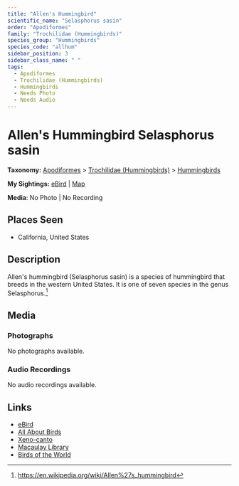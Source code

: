 ```yaml
---
title: "Allen's Hummingbird"
scientific_name: "Selasphorus sasin"
order: "Apodiformes"
family: "Trochilidae (Hummingbirds)"
species_group: "Hummingbirds"
species_code: "allhum"
sidebar_position: 3
sidebar_class_name: " "
tags: 
  - Apodiformes
  - Trochilidae (Hummingbirds)
  - Hummingbirds
  - Needs Photo
  - Needs Audio
---
```


# Allen's Hummingbird <span className='sci_name'>Selasphorus sasin</span>

**Taxonomy:** [Apodiformes](/tags/apodiformes) > [Trochilidae (Hummingbirds)](/tags/trochilidae-hummingbirds) > [Hummingbirds](/tags/hummingbirds)

**My Sightings:** [eBird](https://ebird.org/lifelist?r=world&time=life&spp=allhum) | [Map](/map?species_code=allhum)

**Media**: No Photo | No Recording

## Places Seen

* California, United States

## Description
Allen's hummingbird (Selasphorus sasin) is a species of hummingbird that breeds in the western United States. It is one of seven species in the genus Selasphorus.[^1]

[^1]: https://en.wikipedia.org/wiki/Allen%27s_hummingbird

## Media
### Photographs
No photographs available.

### Audio Recordings
No audio recordings available.

## Links
* [eBird](https://ebird.org/species/allhum) 
* [All About Birds](https://www.allaboutbirds.org/guide/allhum) 
* [Xeno-canto](https://www.xeno-canto.org/species/selasphorus-sasin) 
* [Macaulay Library](https://search.macaulaylibrary.org/catalog?taxonCode=allhum&sort=rating_rank_desc)
* [Birds of the World](https://birdsoftheworld.org/bow/species/allhum)
